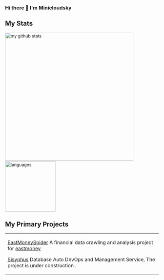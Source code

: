### Hi there 👋 I'm Minicloudsky


## My Stats



<a align="left" href="https://yawujia.cn">
    <p align="left">
    <img src="https://github-readme-stats.vercel.app/api?username=minicloudsky&count_private=true&show_icons=true&theme=gruvbox" alt="my github stats" width="420"/>&nbsp;<img src="https://github-readme-stats.vercel.app/api/top-langs/?username=minicloudsky&count_private=true&show_icons=true&layout=compact&theme=gruvbox" alt="languages" height="165">
    </p>
</a>


## My Primary Projects

<table>
<tr><td valign="top">
    
[EastMoneySpider](https://github.com/minicloudsky/EastMoneySpider) A financial data crawling and analysis project for [eastmoney ](http://eastmoney.com)

[Sisyphus](https://github.com/minicloudsky/sisyphus) Database Auto DevOps and Management Service, The project is under construction .

</td></tr>

</table>


